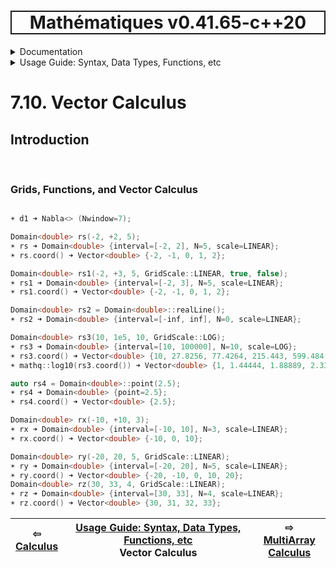 <h1 style='border: 2px solid; text-align: center'>Mathématiques v0.41.65-c++20</h1>

<details>

<summary>Documentation</summary>

# [Documentation](../../README.md)<br>
1. [License](../../license/README.md)<br>
2. [About](../../about/README.md)<br>
3. [Status, Planned Work & Release Notes](../../status-release/README.md)<br>
4. [Description and Example Usage](../../overview/README.md)<br>
5. [Installation](../../installation/README.md)<br>
6. [Your First Mathématiques Project](../../first-project/README.md)<br>
7. _Usage Guide: Syntax, Data Types, Functions, etc_ <br>
8. [Benchmarks](../../benchmarks/README.md)<br>
9. [Tests](../../test/README.md)<br>
10. [Developer Guide: Modifying and Extending Mathématiques](../../developer-guide/README.md)<br>


</details>



<details>

<summary>Usage Guide: Syntax, Data Types, Functions, etc</summary>

# [7. Usage Guide: Syntax, Data Types, Functions, etc](../README.md)<br>
7.1. [Usage Guide Notation](../notation/README.md)<br>
7.2. [Scalar Types (Real, Imaginary, Complex & Quaternion)](../scalars/README.md)<br>
7.3. [Container Types (Vector, Matrix & MultiArray)](../multiarrays/README.md)<br>
7.4. [Operators](../operators/README.md)<br>
7.5. [Functions](../functions/README.md)<br>
7.6. [Linear Algebra](../linear-algebra/README.md)<br>
7.7. [Indexing, Masks, and Sorting](../indexing-sorting/README.md)<br>
7.8. [Ranges and Grids](../ranges-grids/README.md)<br>
7.9. [Calculus](../calculus/README.md)<br>
7.10. _Vector Calculus_ <br>
7.11. [MultiArray Calculus](../tensor-calculus/README.md)<br>
7.12. [Display of Results](../display/README.md)<br>
7.13. [FILE I/O](../file-io/README.md)<br>
7.14. [Debug Modes](../debug/README.md)<br>


</details>



# 7.10. Vector Calculus



## Introduction



<br>

### Grids, Functions, and Vector Calculus


```C++

☀ d1 ➜ Nabla<> (Nwindow=7);

Domain<double> rs(-2, +2, 5);
☀ rs ➜ Domain<double> {interval=[-2, 2], N=5, scale=LINEAR};
☀ rs.coord() ➜ Vector<double> {-2, -1, 0, 1, 2};

Domain<double> rs1(-2, +3, 5, GridScale::LINEAR, true, false);
☀ rs1 ➜ Domain<double> {interval=[-2, 3], N=5, scale=LINEAR};
☀ rs1.coord() ➜ Vector<double> {-2, -1, 0, 1, 2};

Domain<double> rs2 = Domain<double>::realLine();
☀ rs2 ➜ Domain<double> {interval=[-inf, inf], N=0, scale=LINEAR};

Domain<double> rs3(10, 1e5, 10, GridScale::LOG);
☀ rs3 ➜ Domain<double> {interval=[10, 100000], N=10, scale=LOG};
☀ rs3.coord() ➜ Vector<double> {10, 27.8256, 77.4264, 215.443, 599.484, 1668.1, 4641.59, 12915.5, 35938.1, 100000};
☀ mathq::log10(rs3.coord()) ➜ Vector<double> {1, 1.44444, 1.88889, 2.33333, 2.77778, 3.22222, 3.66667, 4.11111, 4.55556, 5};

auto rs4 = Domain<double>::point(2.5);
☀ rs4 ➜ Domain<double> {point=2.5};
☀ rs4.coord() ➜ Vector<double> {2.5};

Domain<double> rx(-10, +10, 3);
☀ rx ➜ Domain<double> {interval=[-10, 10], N=3, scale=LINEAR};
☀ rx.coord() ➜ Vector<double> {-10, 0, 10};

Domain<double> ry(-20, 20, 5, GridScale::LINEAR);
☀ ry ➜ Domain<double> {interval=[-20, 20], N=5, scale=LINEAR};
☀ ry.coord() ➜ Vector<double> {-20, -10, 0, 10, 20};
Domain<double> rz(30, 33, 4, GridScale::LINEAR);
☀ rz ➜ Domain<double> {interval=[30, 33], N=4, scale=LINEAR};
☀ rz.coord() ➜ Vector<double> {30, 31, 32, 33};
```


| ⇦ <br />[Calculus](../calculus/README.md)  | [Usage Guide: Syntax, Data Types, Functions, etc](../README.md)<br />Vector Calculus<br /><img width=1000/> | ⇨ <br />[MultiArray Calculus](../tensor-calculus/README.md)   |
| ------------ | :-------------------------------: | ------------ |

